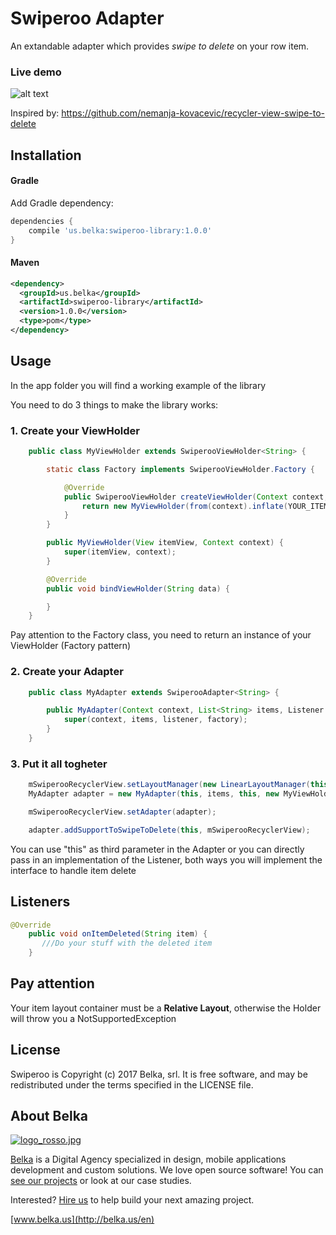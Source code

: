 # Swiperoo Adapter

An extandable adapter which provides *swipe to delete* on your row item.

### Live demo

![alt text](https://github.com/BelkaLab/Swiperoo/blob/master/swiperoo-library-live-demo.gif "Live demo")

Inspired by: https://github.com/nemanja-kovacevic/recycler-view-swipe-to-delete

## Installation

#### Gradle
Add Gradle dependency:

```groovy
dependencies {
    compile 'us.belka:swiperoo-library:1.0.0'
}
```

#### Maven
```xml
<dependency>
  <groupId>us.belka</groupId>
  <artifactId>swiperoo-library</artifactId>
  <version>1.0.0</version>
  <type>pom</type>
</dependency>
```

## Usage

In the app folder you will find a working example of the library

You need to do 3 things to make the library works:

### 1. Create your ViewHolder
```java
    public class MyViewHolder extends SwiperooViewHolder<String> {

        static class Factory implements SwiperooViewHolder.Factory {

            @Override
            public SwiperooViewHolder createViewHolder(Context context, ViewGroup parent, int viewType) {
                return new MyViewHolder(from(context).inflate(YOUR_ITEM_LAYOUT, parent, false), context);
            }
        }

        public MyViewHolder(View itemView, Context context) {
            super(itemView, context);
        }

        @Override
        public void bindViewHolder(String data) {

        }
    }
```

Pay attention to the Factory class, you need to return an instance of your ViewHolder (Factory pattern)

### 2. Create your Adapter

```java
    public class MyAdapter extends SwiperooAdapter<String> {

        public MyAdapter(Context context, List<String> items, Listener listener, SwiperooViewHolder.Factory factory) {
            super(context, items, listener, factory);
        }
    }
```

### 3. Put it all togheter

```java
    mSwiperooRecyclerView.setLayoutManager(new LinearLayoutManager(this));
    MyAdapter adapter = new MyAdapter(this, items, this, new MyViewHolder.Factory());

    mSwiperooRecyclerView.setAdapter(adapter);

    adapter.addSupportToSwipeToDelete(this, mSwiperooRecyclerView);
```

You can use "this" as third parameter in the Adapter or you can directly pass in an implementation of the Listener, both ways you will implement the interface to handle item delete

## Listeners

```java
@Override
    public void onItemDeleted(String item) {
       ///Do your stuff with the deleted item
    }
```

## Pay attention

Your item layout container must be a **Relative Layout**, otherwise the Holder will throw you a NotSupportedException

## License
Swiperoo is Copyright (c) 2017 Belka, srl. It is free software, and may be redistributed under the terms specified in the LICENSE file.  

## About Belka
[![logo_rosso.jpg](https://s11.postimg.org/4emy4pklv/logo_rosso.jpg)](http://belka.us/en)

[Belka](http://belka.us/en) is a Digital Agency specialized in design, mobile applications development and custom solutions.
We love open source software! You can [see our projects](http://belka.us/en/portfolio/) or look at our case studies.

Interested? [Hire us](http://belka.us/en/contacts/) to help build your next amazing project.

[www.belka.us](http://belka.us/en)
